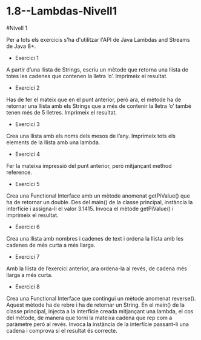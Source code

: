 # 1.8--Lambdas-Nivell1

#Nivell 1

Per a tots els exercicis s'ha d'utilitzar l'API de Java Lambdas and Streams de Java 8+. 

- Exercici 1
  
A partir d’una llista de Strings, escriu un mètode que retorna una llista de totes les cadenes que contenen la lletra ‘o’. Imprimeix el resultat.

- Exercici 2
  
Has de fer el mateix que en el punt anterior, però ara, el mètode ha de retornar una llista amb els Strings que a més de contenir la lletra ‘o’ també tenen més de 5 lletres. Imprimeix el resultat.

- Exercici 3
  
Crea una llista amb els noms dels mesos de l’any. Imprimeix tots els elements de la llista amb una lambda.

- Exercici 4
  
Fer la mateixa impressió del punt anterior, però mitjançant method reference. 

- Exercici 5
  
Crea una Functional Interface amb un mètode anomenat getPiValue() que ha de retornar un double. Des del main() de la classe principal, instància la interfície i assigna-li el valor 3.1415. Invoca el mètode getPiValue() i imprimeix el resultat.

- Exercici 6
  
Crea una llista amb nombres i cadenes de text i ordena la llista amb les cadenes de més curta a més llarga.

- Exercici 7
  
Amb la llista de l’exercici anterior, ara ordena-la al revés, de cadena més llarga a més curta.

- Exercici 8
  
Crea una Functional Interface que contingui un mètode anomenat reverse(). Aquest mètode ha de rebre i ha de retornar un String. En el main() de la classe principal, injecta a la interfície creada mitjançant una lambda, el cos del mètode, de manera que torni la mateixa cadena que rep com a paràmetre però al revés. Invoca la instància de la interfície passant-li una cadena i comprova si el resultat és correcte.
